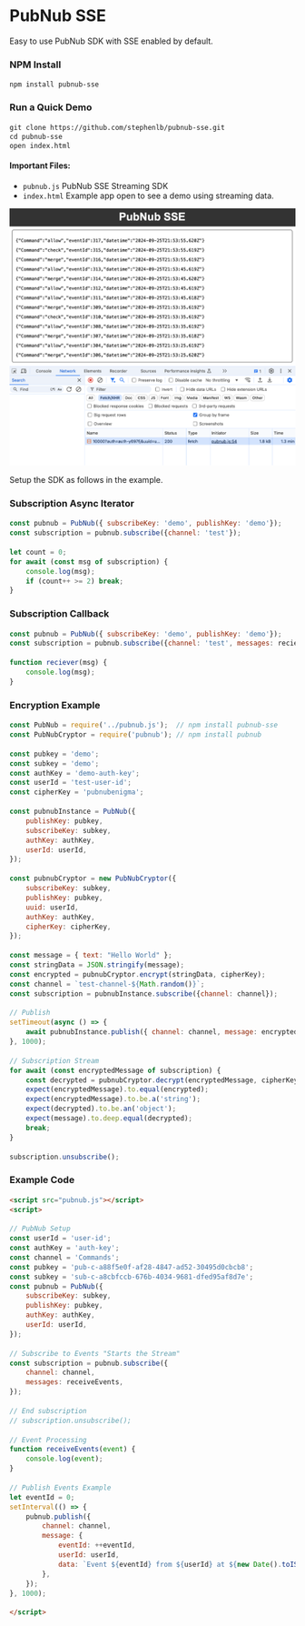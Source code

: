 # PubNub SSE

Easy to use PubNub SDK with SSE enabled by default.


### NPM Install

```shell
npm install pubnub-sse
```

### Run a Quick Demo

```shell
git clone https://github.com/stephenlb/pubnub-sse.git
cd pubnub-sse
open index.html
```

#### Important Files:

 - `pubnub.js` PubNub SSE Streaming SDK
 - `index.html` Example app open to see a demo using streaming data.

![PubNub SSE Screenshot](media/screenshot.png)

Setup the SDK as follows in the example.

### Subscription Async Iterator

```javascript
const pubnub = PubNub({ subscribeKey: 'demo', publishKey: 'demo'});
const subscription = pubnub.subscribe({channel: 'test'});

let count = 0;
for await (const msg of subscription) {
    console.log(msg);
    if (count++ >= 2) break;
}
```

### Subscription Callback
```javascript
const pubnub = PubNub({ subscribeKey: 'demo', publishKey: 'demo'});
const subscription = pubnub.subscribe({channel: 'test', messages: reciever});

function reciever(msg) {
    console.log(msg);
}
```


### Encryption Example

```javascript
const PubNub = require('../pubnub.js');  // npm install pubnub-sse
const PubNubCryptor = require('pubnub'); // npm install pubnub

const pubkey = 'demo';
const subkey = 'demo';
const authKey = 'demo-auth-key';
const userId = 'test-user-id';
const cipherKey = 'pubnubenigma';

const pubnubInstance = PubNub({
    publishKey: pubkey,
    subscribeKey: subkey,
    authKey: authKey,
    userId: userId,
});

const pubnubCryptor = new PubNubCryptor({
    subscribeKey: subkey,
    publishKey: pubkey,
    uuid: userId,
    authKey: authKey,
    cipherKey: cipherKey,
});

const message = { text: "Hello World" };
const stringData = JSON.stringify(message);
const encrypted = pubnubCryptor.encrypt(stringData, cipherKey);
const channel = `test-channel-${Math.random()}`;
const subscription = pubnubInstance.subscribe({channel: channel});

// Publish
setTimeout(async () => {
    await pubnubInstance.publish({ channel: channel, message: encrypted});
}, 1000);

// Subscription Stream
for await (const encryptedMessage of subscription) {
    const decrypted = pubnubCryptor.decrypt(encryptedMessage, cipherKey);
    expect(encryptedMessage).to.equal(encrypted);
    expect(encryptedMessage).to.be.a('string');
    expect(decrypted).to.be.an('object');
    expect(message).to.deep.equal(decrypted);
    break;
}

subscription.unsubscribe();
```

### Example Code

```html
<script src="pubnub.js"></script>
<script>

// PubNub Setup
const userId = 'user-id';
const authKey = 'auth-key';
const channel = 'Commands';
const pubkey = 'pub-c-a88f5e0f-af28-4847-ad52-30495d0cbcb8';
const subkey = 'sub-c-a8cbfccb-676b-4034-9681-dfed95af8d7e';
const pubnub = PubNub({
    subscribeKey: subkey,
    publishKey: pubkey,
    authKey: authKey,
    userId: userId,
});

// Subscribe to Events "Starts the Stream"
const subscription = pubnub.subscribe({
    channel: channel,
    messages: receiveEvents,
});

// End subscription
// subscription.unsubscribe();

// Event Processing
function receiveEvents(event) {
    console.log(event);
}

// Publish Events Example
let eventId = 0;
setInterval(() => {
    pubnub.publish({
        channel: channel,
        message: {
            eventId: ++eventId, 
            userId: userId,
            data: `Event ${eventId} from ${userId} at ${new Date().toISOString()}`,
        },
    });
}, 1000);

</script>
```
